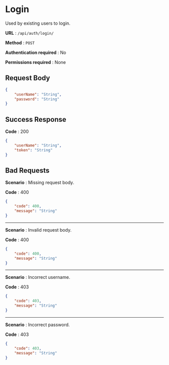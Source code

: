 # Login

Used by existing users to login.

**URL** : `/api/auth/login/`

**Method** : `POST`

**Authentication required** : No

**Permissions required** : None

## Request Body

```json
{
    "userName": "String",
    "password": "String"
}
```

## Success Response

**Code** : 200

```json
{
    "userName": "String",
    "token": "String"
}
```

## Bad Requests

**Scenario** : Missing request body.

**Code** : 400

```json
{
    "code": 400,
    "message": "String"
}
```

------

**Scenario** : Invalid request body.

**Code** : 400

```json
{
    "code": 400,
    "message": "String"
}
```

------

**Scenario** : Incorrect username.

**Code** : 403

```json
{
    "code": 403,
    "message": "String"
}
```

------

**Scenario** : Incorrect password.

**Code** : 403

```json
{
    "code": 403,
    "message": "String"
}
```